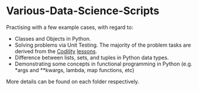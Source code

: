 # Various-Data-Science-Scripts

Practising with a few example cases, with regard to:
- Classes and Objects in Python.
- Solving problems via Unit Testing. The majority of the problem tasks are derived from the [Codility](https://www.codility.com/) [lessons](https://app.codility.com/programmers/lessons/1-iterations/).
- Difference between lists, sets, and tuples in Python data types.
- Demonstrating some concepts in functional programming in Python (e.g. *args and **kwargs, lambda, map functions, etc) 

More details can be found on each folder respectively.